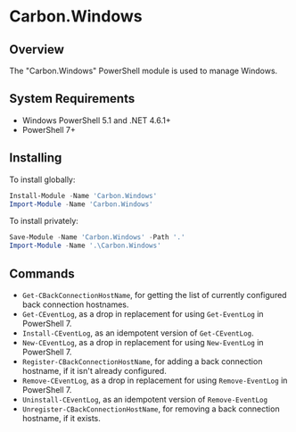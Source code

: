 
# Carbon.Windows

## Overview

The "Carbon.Windows" PowerShell module is used to manage Windows.

## System Requirements

* Windows PowerShell 5.1 and .NET 4.6.1+
* PowerShell 7+

## Installing

To install globally:

```powershell
Install-Module -Name 'Carbon.Windows'
Import-Module -Name 'Carbon.Windows'
```

To install privately:

```powershell
Save-Module -Name 'Carbon.Windows' -Path '.'
Import-Module -Name '.\Carbon.Windows'
```

## Commands

* `Get-CBackConnectionHostName`, for getting the list of currently configured back connection hostnames.
* `Get-CEventLog`, as a drop in replacement for using `Get-EventLog` in PowerShell 7.
* `Install-CEventLog`, as an idempotent version of `Get-CEventLog`.
* `New-CEventLog`, as a drop in replacement for using `New-EventLog` in PowerShell 7.
* `Register-CBackConnectionHostName`, for adding a back connection hostname, if it isn't already configured.
* `Remove-CEventLog`, as a drop in replacement for using `Remove-EventLog` in PowerShell 7.
* `Uninstall-CEventLog`, as an idempotent version of `Remove-EventLog`
* `Unregister-CBackConnectionHostName`, for removing a back connection hostname, if it exists.
